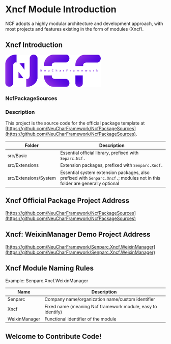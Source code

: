 # Xncf Module Introduction

NCF adopts a highly modular architecture and development approach, with most projects and features existing in the form of modules (Xncf).

## Xncf Introduction

<img src="./images/logo.png" width="300" />

### NcfPackageSources

<!-- |              |    .NET Core    |     CI/CD
|--------------|-----------------|---------------
|  Basic       | ![.NET Core](https://github.com/NeuCharFramework/NcfPackageSources/workflows/.NET%20Core/badge.svg)  |  [![Build status](https://mysenparc.visualstudio.com/NeuCharFramework/_apis/build/status/NeuCharFramework-ASP.NET%20Core-CI)](https://mysenparc.visualstudio.com/NeuCharFramework/_build/latest?definitionId=41)
|  Extensions  | ![.NET Core](https://github.com/NeuCharFramework/NcfPackageSources/workflows/.NET%20Core/badge.svg)  |  [![Build status](https://mysenparc.visualstudio.com/NeuCharFramework/_apis/build/status/NeuCharFramework-ASP.NET%20Core-CI)](https://mysenparc.visualstudio.com/NeuCharFramework/_build/latest?definitionId=41) -->

### Description

This project is the source code for the official package template at [https://github.com/NeuCharFramework/NcfPackageSources](https://github.com/NeuCharFramework/NcfPackageSources).

| Folder                | Description                                                                                                                |
| --------------------- | -------------------------------------------------------------------------------------------------------------------------- |
| src/Basic             | Essential official library, prefixed with `Separc.Ncf.`                                                                    |
| src/Extensions        | Extension packages, prefixed with `Senparc.Xncf.`                                                                          |
| src/Extensions/System | Essential system extension packages, also prefixed with `Senparc.Xncf.`; modules not in this folder are generally optional |

## Xncf Official Package Project Address

[https://github.com/NeuCharFramework/NcfPackageSources](https://github.com/NeuCharFramework/NcfPackageSources)

## Xncf: WeixinManager Demo Project Address

[https://github.com/NeuCharFramework/Senparc.Xncf.WeixinManager](https://github.com/NeuCharFramework/Senparc.Xncf.WeixinManager)

## Xncf Module Naming Rules

Example: Senparc.Xncf.WeixinManager

| Name          | Description                                                 |
| ------------- | ----------------------------------------------------------- |
| Senparc       | Company name/organization name/custom identifier            |
| Xncf          | Fixed name (meaning Ncf framework module, easy to identify) |
| WeixinManager | Functional identifier of the module                         |

## Welcome to Contribute Code!
